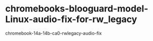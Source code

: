 # chromebooks-blooguard-model-Linux-audio-fix-for-rw_legacy
chromebook-14a-14b-ca0-rwlegacy-audio-fix
